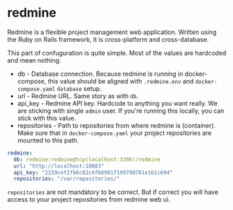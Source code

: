 # redmine

Redmine is a flexible project management web application. Written using the Ruby on Rails framework, it is cross-platform and cross-database.

This part of confuguration is quite simple. Most of the values are hardcoded and mean nothing.

- db - Database connection. Because redmine is running in docker-compose, this value should be aligned with `.redmine.env` and `docker-compose.yaml` `database` setup.
- url - Redmine URL. Same story as with `db`.
- api_key - Redmine API key. Hardcode to anything you want really. We are sticking with single `admin` user. If you're running this locally, you can stick with this value.
- repositories - Path to repositories from where redmine is (container). Make sure that in `docker-compose.yaml` your project repositories are mounted to this path.

```yaml
redmine:
  db: redmine:redmine@tcp(localhost:3306)/redmine
  url: "http://localhost:10083"
  api_key: "2159cef2fb6c82c4f66981f199798781e161c694"
  repositories: "/var/repositories/"
```

`repositories` are not mandatory to be correct. But if correct you will have access to your project repositories from redmine web ui.
